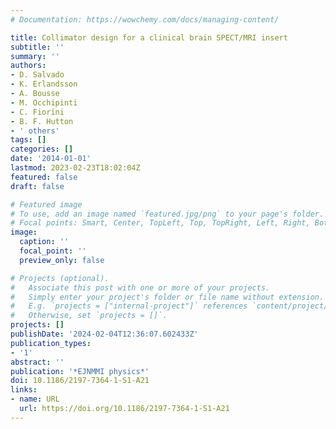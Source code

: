 ```yaml
---
# Documentation: https://wowchemy.com/docs/managing-content/

title: Collimator design for a clinical brain SPECT/MRI insert
subtitle: ''
summary: ''
authors:
- D. Salvado
- K. Erlandsson
- A. Bousse
- M. Occhipinti
- C. Fiorini
- B. F. Hutton
- ' others'
tags: []
categories: []
date: '2014-01-01'
lastmod: 2023-02-23T18:02:04Z
featured: false
draft: false

# Featured image
# To use, add an image named `featured.jpg/png` to your page's folder.
# Focal points: Smart, Center, TopLeft, Top, TopRight, Left, Right, BottomLeft, Bottom, BottomRight.
image:
  caption: ''
  focal_point: ''
  preview_only: false

# Projects (optional).
#   Associate this post with one or more of your projects.
#   Simply enter your project's folder or file name without extension.
#   E.g. `projects = ["internal-project"]` references `content/project/deep-learning/index.md`.
#   Otherwise, set `projects = []`.
projects: []
publishDate: '2024-02-04T12:36:07.602433Z'
publication_types:
- '1'
abstract: ''
publication: '*EJNMMI physics*'
doi: 10.1186/2197-7364-1-S1-A21
links:
- name: URL
  url: https://doi.org/10.1186/2197-7364-1-S1-A21
---
```

